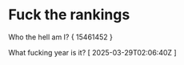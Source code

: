 # Fuck the rankings

Who the hell am I?
{ 15461452 }

What fucking year is it?
[ 2025-03-29T02:06:40Z ]
